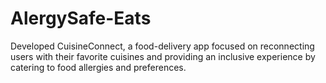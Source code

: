 # AlergySafe-Eats
Developed CuisineConnect, a food-delivery app focused on reconnecting users with their favorite cuisines and
providing an inclusive experience by catering to food allergies and preferences.
